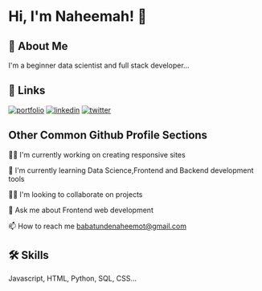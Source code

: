 
# Hi, I'm Naheemah! 👋


## 🚀 About Me
I'm a beginner data scientist and full stack developer...


## 🔗 Links
[![portfolio](https://img.shields.io/badge/my_portfolio-000?style=for-the-badge&logo=ko-fi&logoColor=white)](https://www.naheemahbabatunde.com/)
[![linkedin](https://img.shields.io/badge/linkedin-0A66C2?style=for-the-badge&logo=linkedin&logoColor=white)](https://www.linkedin.com/in/naheemot-babatunde-87bb4218b/)
[![twitter](https://img.shields.io/badge/twitter-1DA1F2?style=for-the-badge&logo=twitter&logoColor=white)](https://twitter.com/BabatundeNahee1)


## Other Common Github Profile Sections
👩‍💻 I'm currently working on creating responsive sites

🧠 I'm currently learning Data Science,Frontend and Backend development tools

👯‍♀️ I'm looking to collaborate on projects

💬 Ask me about Frontend web development

📫 How to reach me babatundenaheemot@gmail.com



## 🛠 Skills
Javascript, HTML, Python, SQL, CSS...

